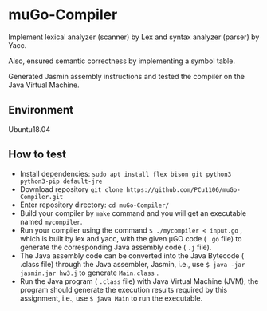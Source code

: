 # muGo-Compiler

Implement lexical analyzer (scanner) by Lex and syntax analyzer (parser) by Yacc.

Also, ensured semantic correctness by implementing a symbol table.

Generated Jasmin assembly instructions and tested the compiler on the Java Virtual Machine.


## Environment

Ubuntu18.04

## How to test

- Install dependencies: `sudo apt install flex bison git python3 python3-pip default-jre`
- Download repository `git clone https://github.com/PCu1106/muGo-Compiler.git`
- Enter repository directory: `cd muGo-Compiler/`
- Build your compiler by `make` command and you will get an executable named
`mycompiler`.
- Run your compiler using the command `$ ./mycompiler < input.go` , which is built by
lex and yacc, with the given μGO code ( `.go` file) to generate the corresponding Java
assembly code ( `.j` file).
- The Java assembly code can be converted into the Java Bytecode ( .class file) through the
Java assembler, Jasmin, i.e., use `$ java -jar jasmin.jar hw3.j` to generate
`Main.class` .
- Run the Java program ( `.class` file) with Java Virtual Machine (JVM); the program should
generate the execution results required by this assignment, i.e., use `$ java Main` to run
the executable.



